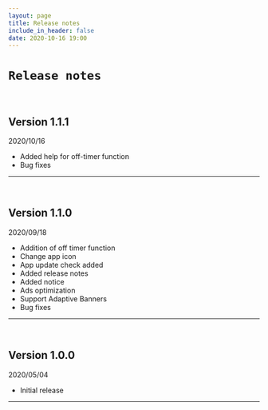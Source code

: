 ```yaml
---
layout: page
title: Release notes
include_in_header: false
date: 2020-10-16 19:00
---
```


# `Release notes`
<br>

## **Version 1.1.1**
2020/10/16
- Added help for off-timer function
- Bug fixes
---
<br>

## **Version 1.1.0**
2020/09/18
- Addition of off timer function
- Change app icon
- App update check added
- Added release notes
- Added notice
- Ads optimization
- Support Adaptive Banners
- Bug fixes
---
<br>

## **Version 1.0.0**
2020/05/04
- Initial release
---
<br>